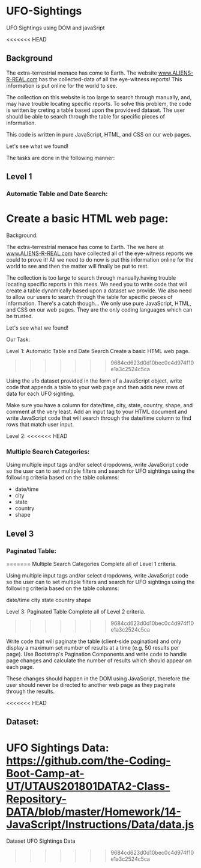# UFO-Sightings
UFO Sightings using DOM and javaSript

<<<<<<< HEAD
## Background

The extra-terrestrial menace has come to Earth. The website www.ALIENS-R-REAL.com has the  collected-data of all the eye-witness reports! 
This information is put online for the world to see.

The collection on this website is too large to search through manually, and, may have trouble locating specific reports.
To solve this problem, the code is written by creting a table based upon the provideed dataset. The user should be able to search through the table for specific pieces of information.

This code is written in pure JavaScript, HTML, and CSS on our web pages.

Let's see what we found!

The tasks are done in the following manner:

## Level 1

### Automatic Table and Date Search:

Create a basic HTML web page:
=======
Background:

The extra-terrestrial menace has come to Earth. The we here at www.ALIENS-R-REAL.com have collected all of the eye-witness reports we could to prove it! All we need to do now is put this information online for the world to see and then the matter will finally be put to rest.

The collection is too large to search through manually.having trouble locating specific reports in this mess.
We need you to write code that will create a table dynamically based upon a dataset we provide. We also need to allow our users to search through the table for specific pieces of information. There's a catch though... We only use pure JavaScript, HTML, and CSS on our web pages. They are the only coding languages which can be trusted.

Let's see what we found!

Our Task:

Level 1: 
Automatic Table and Date Search
Create a basic HTML web page.
>>>>>>> 9684cd623d0d10bec0c4d974f10e1a3c2524c5ca

Using the ufo dataset provided in the form of a JavaScript object, write code that appends a table to your web page and then adds new rows of data for each UFO sighting.

Make sure you have a column for date/time, city, state, country, shape, and comment at the very least.
Add an input tag to your HTML document and write JavaScript code that will search through the date/time column to find rows that match user input.

Level 2: 
<<<<<<< HEAD
### Multiple Search Categories:

Using multiple input tags and/or select dropdowns, write JavaScript code so the user can to set multiple filters and search for UFO sightings using the following criteria based on the table columns:

* date/time
* city
* state
* country
* shape

## Level 3

### Paginated Table:
=======
Multiple Search Categories
Complete all of Level 1 criteria.

Using multiple input tags and/or select dropdowns, write JavaScript code so the user can to set multiple filters and search for UFO sightings using the following criteria based on the table columns:

date/time
city
state
country
shape

Level 3:
Paginated Table
Complete all of Level 2 criteria.
>>>>>>> 9684cd623d0d10bec0c4d974f10e1a3c2524c5ca

Write code that will paginate the table (client-side pagination) and only display a maximum set number of results at a time (e.g. 50 results per page). Use Bootstrap's Pagination Components and write code to handle page changes and calculate the number of results which should appear on each page.

These changes should happen in the DOM using JavaScript, therefore the user should never be directed to another web page as they paginate through the results.

<<<<<<< HEAD
## Dataset:

UFO Sightings Data: https://github.com/the-Coding-Boot-Camp-at-UT/UTAUS201801DATA2-Class-Repository-DATA/blob/master/Homework/14-JavaScript/Instructions/Data/data.js
=======
Dataset
UFO Sightings Data
>>>>>>> 9684cd623d0d10bec0c4d974f10e1a3c2524c5ca

